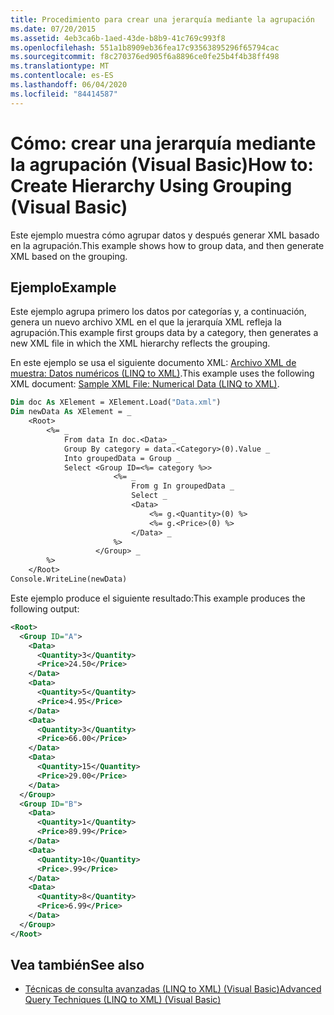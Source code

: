 ```yaml
---
title: Procedimiento para crear una jerarquía mediante la agrupación
ms.date: 07/20/2015
ms.assetid: 4eb3ca6b-1aed-43de-b8b9-41c769c993f8
ms.openlocfilehash: 551a1b8909eb36fea17c93563895296f65794cac
ms.sourcegitcommit: f8c270376ed905f6a8896ce0fe25b4f4b38ff498
ms.translationtype: MT
ms.contentlocale: es-ES
ms.lasthandoff: 06/04/2020
ms.locfileid: "84414587"
---
```

# <a name="how-to-create-hierarchy-using-grouping-visual-basic"></a><span data-ttu-id="2955c-102">Cómo: crear una jerarquía mediante la agrupación (Visual Basic)</span><span class="sxs-lookup"><span data-stu-id="2955c-102">How to: Create Hierarchy Using Grouping (Visual Basic)</span></span>
<span data-ttu-id="2955c-103">Este ejemplo muestra cómo agrupar datos y después generar XML basado en la agrupación.</span><span class="sxs-lookup"><span data-stu-id="2955c-103">This example shows how to group data, and then generate XML based on the grouping.</span></span>  
  
## <a name="example"></a><span data-ttu-id="2955c-104">Ejemplo</span><span class="sxs-lookup"><span data-stu-id="2955c-104">Example</span></span>  
 <span data-ttu-id="2955c-105">Este ejemplo agrupa primero los datos por categorías y, a continuación, genera un nuevo archivo XML en el que la jerarquía XML refleja la agrupación.</span><span class="sxs-lookup"><span data-stu-id="2955c-105">This example first groups data by a category, then generates a new XML file in which the XML hierarchy reflects the grouping.</span></span>  
  
 <span data-ttu-id="2955c-106">En este ejemplo se usa el siguiente documento XML: [Archivo XML de muestra: Datos numéricos (LINQ to XML)](sample-xml-file-numerical-data-linq-to-xml.md).</span><span class="sxs-lookup"><span data-stu-id="2955c-106">This example uses the following XML document: [Sample XML File: Numerical Data (LINQ to XML)](sample-xml-file-numerical-data-linq-to-xml.md).</span></span>  
  
```vb  
Dim doc As XElement = XElement.Load("Data.xml")  
Dim newData As XElement = _  
    <Root>  
        <%= _  
            From data In doc.<Data> _  
            Group By category = data.<Category>(0).Value _  
            Into groupedData = Group _  
            Select <Group ID=<%= category %>>  
                       <%= _  
                           From g In groupedData _  
                           Select _  
                           <Data>  
                               <%= g.<Quantity>(0) %>  
                               <%= g.<Price>(0) %>  
                           </Data> _  
                       %>  
                   </Group> _  
        %>  
    </Root>  
Console.WriteLine(newData)  
```  
  
 <span data-ttu-id="2955c-107">Este ejemplo produce el siguiente resultado:</span><span class="sxs-lookup"><span data-stu-id="2955c-107">This example produces the following output:</span></span>  
  
```xml  
<Root>  
  <Group ID="A">  
    <Data>  
      <Quantity>3</Quantity>  
      <Price>24.50</Price>  
    </Data>  
    <Data>  
      <Quantity>5</Quantity>  
      <Price>4.95</Price>  
    </Data>  
    <Data>  
      <Quantity>3</Quantity>  
      <Price>66.00</Price>  
    </Data>  
    <Data>  
      <Quantity>15</Quantity>  
      <Price>29.00</Price>  
    </Data>  
  </Group>  
  <Group ID="B">  
    <Data>  
      <Quantity>1</Quantity>  
      <Price>89.99</Price>  
    </Data>  
    <Data>  
      <Quantity>10</Quantity>  
      <Price>.99</Price>  
    </Data>  
    <Data>  
      <Quantity>8</Quantity>  
      <Price>6.99</Price>  
    </Data>  
  </Group>  
</Root>  
```  
  
## <a name="see-also"></a><span data-ttu-id="2955c-108">Vea también</span><span class="sxs-lookup"><span data-stu-id="2955c-108">See also</span></span>

- [<span data-ttu-id="2955c-109">Técnicas de consulta avanzadas (LINQ to XML) (Visual Basic)</span><span class="sxs-lookup"><span data-stu-id="2955c-109">Advanced Query Techniques (LINQ to XML) (Visual Basic)</span></span>](advanced-query-techniques-linq-to-xml.md)
